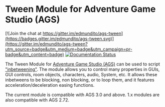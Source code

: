 # Tween Module for Adventure Game Studio (AGS)

[![Join the chat at https://gitter.im/edmundito/ags-tween](https://badges.gitter.im/edmundito/ags-tween.svg)](https://gitter.im/edmundito/ags-tween?utm_source=badge&utm_medium=badge&utm_campaign=pr-badge&utm_content=badge) [![Documentation Status](https://readthedocs.org/projects/ags-tween/badge/?version=latest)](http://ags-tween.readthedocs.io/en/latest/?badge=latest)

The Tween Module for [Adventure Game Studio (AGS)](http://www.adventuregamestudio.co.uk/)
can be used to script ["inbetweening"](https://en.wikipedia.org/wiki/Inbetweening). The module allows you to control many properties in GUIs, GUI controls, room objects, characters, audio, System, etc.
It allows these inbetweens to be blocking, non blocking, or to loop them, and it features
acceleration/deceleration easing functions.

The current module is compatible with AGS 3.0 and above. 1.x modules are also compatible with AGS 2.72.
